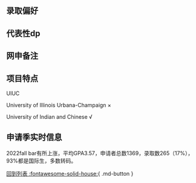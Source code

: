 ## 录取偏好

## 代表性dp

## 网申备注

## 项目特点
UIUC

University of Illinois Urbana-Champaign ×

University of Indian and Chinese √

## 申请季实时信息
2022fall bar有所上涨，平均GPA3.57，申请者总数1369，录取数265（17%），93%都是国际生，多数转码。

[回到列表 :fontawesome-solid-house:](选校梯度.md){ .md-button }

